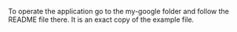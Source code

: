 To operate the application go to the my-google folder and follow the README file there. It is an exact copy of the example file.
